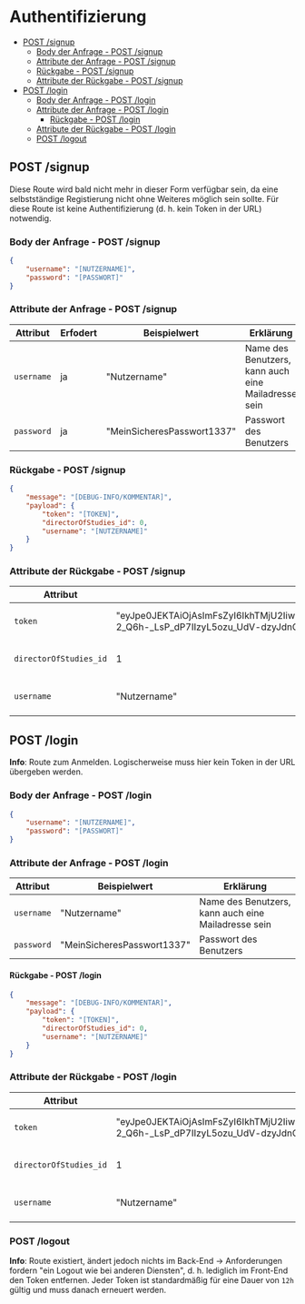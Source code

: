 # Authentifizierung <!-- omit in toc -->

- [POST /signup](#post-signup)
  - [Body der Anfrage - POST /signup](#body-der-anfrage---post-signup)
  - [Attribute der Anfrage - POST /signup](#attribute-der-anfrage---post-signup)
  - [Rückgabe - POST /signup](#rückgabe---post-signup)
  - [Attribute der Rückgabe - POST /signup](#attribute-der-rückgabe---post-signup)
- [POST /login](#post-login)
  - [Body der Anfrage - POST /login](#body-der-anfrage---post-login)
  - [Attribute der Anfrage - POST /login](#attribute-der-anfrage---post-login)
    - [Rückgabe - POST /login](#rückgabe---post-login)
  - [Attribute der Rückgabe - POST /login](#attribute-der-rückgabe---post-login)
  - [POST /logout](#post-logout)

## POST /signup

Diese Route wird bald nicht mehr in dieser Form verfügbar sein, da eine selbstständige Registierung nicht ohne Weiteres möglich sein sollte.
Für diese Route ist keine Authentifizierung (d. h. kein Token in der URL) notwendig.

### Body der Anfrage - POST /signup

```json
{
    "username": "[NUTZERNAME]",
    "password": "[PASSWORT]"
}
```

### Attribute der Anfrage - POST /signup

| Attribut   | Erfodert | Beispielwert               | Erklärung                                           |
| ---------- | -------- | -------------------------- | --------------------------------------------------- |
| `username` | ja       | "Nutzername"               | Name des Benutzers, kann auch eine Mailadresse sein |
| `password` | ja       | "MeinSicheresPasswort1337" | Passwort des Benutzers                              |

### Rückgabe - POST /signup

```json
{
    "message": "[DEBUG-INFO/KOMMENTAR]",
    "payload": {
        "token": "[TOKEN]",
        "directorOfStudies_id": 0,
        "username": "[NUTZERNAME]"
    }
}
```

### Attribute der Rückgabe - POST /signup

| Attribut               | Beispielwert                                                                                                                                                                                                 | Erklärung                                       |
| ---------------------- | ------------------------------------------------------------------------------------------------------------------------------------------------------------------------------------------------------------ | ----------------------------------------------- |
| `token`                | "eyJpe0JEKTAiOjAsImFsZyI6IkhTMjU2IiwidHlwIjoiSldUIn0.eyJ1c2VybmFtZSI6ImFkbWluIiwiZGlyZWN0b3JPZlN0dWRpZXNfaWQiOjEsImlhdCI6MTU5MjE3NjQ4MCwiZXhwIjoxNTk4MTM4MDgwfQ.CFzby-2_Q6h-_LsP_dP7IIzyL5ozu_UdV-dzyJdnQAk" | JWT, der zur Authentifizierung dient            |
| `directorOfStudies_id` | 1                                                                                                                                                                                                            | Eindeutige ID des angelegten Studiengangleiters |
| `username`             | "Nutzername"                                                                                                                                                                                                 | Nutzername des angelegten Studiengangleiters    |

## POST /login

**Info**: Route zum Anmelden.
Logischerweise muss hier kein Token in der URL übergeben werden.

### Body der Anfrage - POST /login

```json
{
    "username": "[NUTZERNAME]",
    "password": "[PASSWORT]"
}
```

### Attribute der Anfrage - POST /login

| Attribut   | Beispielwert               | Erklärung                                           |
| ---------- | -------------------------- | --------------------------------------------------- |
| `username` | "Nutzername"               | Name des Benutzers, kann auch eine Mailadresse sein |
| `password` | "MeinSicheresPasswort1337" | Passwort des Benutzers                              |

#### Rückgabe - POST /login

```json
{
    "message": "[DEBUG-INFO/KOMMENTAR]",
    "payload": {
        "token": "[TOKEN]",
        "directorOfStudies_id": 0,
        "username": "[NUTZERNAME]"
    }
}
```

### Attribute der Rückgabe - POST /login

| Attribut               | Beispielwert                                                                                                                                                                                                 | Erklärung                                         |
| ---------------------- | ------------------------------------------------------------------------------------------------------------------------------------------------------------------------------------------------------------ | ------------------------------------------------- |
| `token`                | "eyJpe0JEKTAiOjAsImFsZyI6IkhTMjU2IiwidHlwIjoiSldUIn0.eyJ1c2VybmFtZSI6ImFkbWluIiwiZGlyZWN0b3JPZlN0dWRpZXNfaWQiOjEsImlhdCI6MTU5MjE3NjQ4MCwiZXhwIjoxNTk4MTM4MDgwfQ.CFzby-2_Q6h-_LsP_dP7IIzyL5ozu_UdV-dzyJdnQAk" | JWT, der zur Authentifizierung dient              |
| `directorOfStudies_id` | 1                                                                                                                                                                                                            | Eindeutige ID des angemeldeten Studiengangleiters |
| `username`             | "Nutzername"                                                                                                                                                                                                 | Nutzername des angemeldeten Studiengangleiters    |

### POST /logout

**Info**: Route existiert, ändert jedoch nichts im Back-End &rarr; Anforderungen fordern "ein Logout wie bei anderen Diensten", d. h. lediglich im Front-End den Token entfernen.
Jeder Token ist standardmäßig für eine Dauer von `12h` gültig und muss danach erneuert werden.
